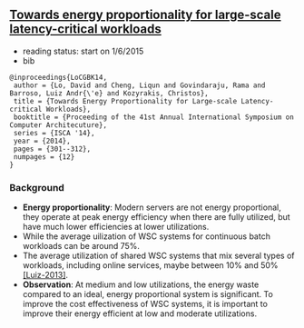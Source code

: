 ## [Towards energy proportionality for large-scale latency-critical workloads](http://dl.acm.org/citation.cfm?id=2665718)

- reading status: start on 1/6/2015
- bib
```
@inproceedings{LoCGBK14,
 author = {Lo, David and Cheng, Liqun and Govindaraju, Rama and Barroso, Luiz Andr{\'e} and Kozyrakis, Christos},
 title = {Towards Energy Proportionality for Large-scale Latency-critical Workloads},
 booktitle = {Proceeding of the 41st Annual International Symposium on Computer Architecuture},
 series = {ISCA '14},
 year = {2014},
 pages = {301--312},
 numpages = {12}
} 
```

### Background
- **Energy proportionality**: Modern servers are not energy proportional, they operate at peak energy efficiency when there are fully utilized, but have much lower efficiencies at lower utilizations. 
 - While the average uilization of WSC systems for continuous batch workloads can be around 75%.
 - The average utilization of shared WSC systems that mix several types of workloads, including online services, maybe between 10% and 50% [[Luiz-2013]](http://www.morganclaypool.com/doi/abs/10.2200/S00516ED2V01Y201306CAC024).
 - **Observation**: At medium and low utilizations, the energy waste compared to an ideal, energy proportional system is significant. To improve the cost effectiveness of WSC systems, it is important to improve their energy efficient at low and moderate utilizations.
